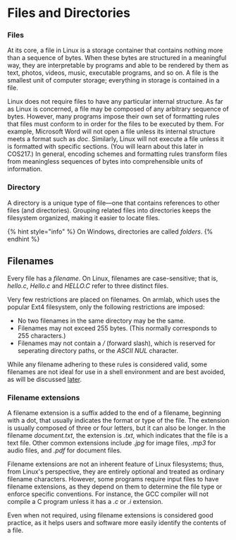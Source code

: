 # Files and Directories

### Files

At its core, a file in Linux is a storage container that contains nothing more than a sequence of bytes. When these bytes are structured in a meaningful way, they are interpretable by programs and able to be rendered by them as text, photos, videos, music, executable programs, and so on. A file is the smallest unit of computer storage; everything in storage is contained in a file.

Linux does not require files to have any particular internal structure. As far as Linux is concerned, a file may be composed of any arbitrary sequence of bytes. However, many programs impose their own set of formatting rules that files must conform to in order for the files to be executed by them. For example, Microsoft Word will not open a file unless its internal structure meets a format such as _doc_. Similarly, Linux will not execute a file unless it is formatted with specific sections. (You will learn about this later in COS217.) In general, encoding schemes and formatting rules transform files from meaningless sequences of bytes into comprehensible units of information.

### Directory

A directory is a unique type of file—one that contains references to other files (and directories). Grouping related files into directories keeps the filesystem organized, making it easier to locate files.

{% hint style="info" %}
On Windows, directories are called _folders_.
{% endhint %}

## Filenames

Every file has a _filename_. On Linux, filenames are case-sensitive; that is, _hello.c_, _Hello.c_ and _HELLO.C_ refer to three distinct files.

Very few restrictions are placed on filenames. On armlab, which uses the popular Ext4 filesystem, only the following restrictions are imposed:

* No two filenames in the same directory may be the same.
* Filenames may not exceed 255 bytes. (This normally corresponds to 255 characters.)
* Filenames may not contain a _/_ (forward slash), which is reserved for seperating directory paths, or the _ASCII NUL_ character.&#x20;

While any filename adhering to these rules is considered valid, some filenames are not ideal for use in a shell environment and are best avoided, as will be discussed [later](../basic-file-and-directory-operations/creating-files-and-directories.md#directory-and-file-creation).

### Filename extensions

A filename extension is a suffix added to the end of a filename, beginning with a dot, that usually indicates the format or type of the file. The extension is usually composed of three or four letters, but it can also be longer. In the filename _document.txt_, the extension is _.txt_, which indicates that the file is a text file. Other common extensions include _.jpg_ for image files, _.mp3_ for audio files, and _.pdf_ for document files.

Filename extensions are not an inherent feature of Linux filesystems; thus, from Linux's perspective, they are entirely optional and treated as ordinary filename characters. However, some programs require input files to have filename extensions, as they depend on them to determine the file type or enforce specific conventions. For instance, the GCC compiler will not compile a C program unless it has a _.c_ or _.i_ extension.

Even when not required, using filename extensions is considered good practice, as it helps users and software more easily identify the contents of a file.
